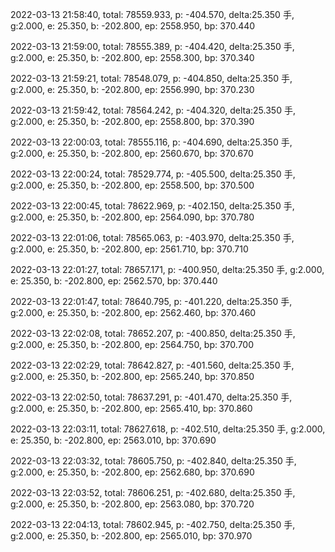 2022-03-13 21:58:40, total: 78559.933, p: -404.570, delta:25.350 手, g:2.000, e: 25.350, b: -202.800, ep: 2558.950, bp: 370.440

2022-03-13 21:59:00, total: 78555.389, p: -404.420, delta:25.350 手, g:2.000, e: 25.350, b: -202.800, ep: 2558.300, bp: 370.340

2022-03-13 21:59:21, total: 78548.079, p: -404.850, delta:25.350 手, g:2.000, e: 25.350, b: -202.800, ep: 2556.990, bp: 370.230

2022-03-13 21:59:42, total: 78564.242, p: -404.320, delta:25.350 手, g:2.000, e: 25.350, b: -202.800, ep: 2558.800, bp: 370.390

2022-03-13 22:00:03, total: 78555.116, p: -404.690, delta:25.350 手, g:2.000, e: 25.350, b: -202.800, ep: 2560.670, bp: 370.670

2022-03-13 22:00:24, total: 78529.774, p: -405.500, delta:25.350 手, g:2.000, e: 25.350, b: -202.800, ep: 2558.500, bp: 370.500

2022-03-13 22:00:45, total: 78622.969, p: -402.150, delta:25.350 手, g:2.000, e: 25.350, b: -202.800, ep: 2564.090, bp: 370.780

2022-03-13 22:01:06, total: 78565.063, p: -403.970, delta:25.350 手, g:2.000, e: 25.350, b: -202.800, ep: 2561.710, bp: 370.710

2022-03-13 22:01:27, total: 78657.171, p: -400.950, delta:25.350 手, g:2.000, e: 25.350, b: -202.800, ep: 2562.570, bp: 370.440

2022-03-13 22:01:47, total: 78640.795, p: -401.220, delta:25.350 手, g:2.000, e: 25.350, b: -202.800, ep: 2562.460, bp: 370.460

2022-03-13 22:02:08, total: 78652.207, p: -400.850, delta:25.350 手, g:2.000, e: 25.350, b: -202.800, ep: 2564.750, bp: 370.700

2022-03-13 22:02:29, total: 78642.827, p: -401.560, delta:25.350 手, g:2.000, e: 25.350, b: -202.800, ep: 2565.240, bp: 370.850

2022-03-13 22:02:50, total: 78637.291, p: -401.470, delta:25.350 手, g:2.000, e: 25.350, b: -202.800, ep: 2565.410, bp: 370.860

2022-03-13 22:03:11, total: 78627.618, p: -402.510, delta:25.350 手, g:2.000, e: 25.350, b: -202.800, ep: 2563.010, bp: 370.690

2022-03-13 22:03:32, total: 78605.750, p: -402.840, delta:25.350 手, g:2.000, e: 25.350, b: -202.800, ep: 2562.680, bp: 370.690

2022-03-13 22:03:52, total: 78606.251, p: -402.680, delta:25.350 手, g:2.000, e: 25.350, b: -202.800, ep: 2563.080, bp: 370.720

2022-03-13 22:04:13, total: 78602.945, p: -402.750, delta:25.350 手, g:2.000, e: 25.350, b: -202.800, ep: 2565.010, bp: 370.970